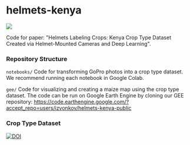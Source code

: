 # helmets-kenya

<img src="https://nasaharvest.github.io/assets/helmets-cover.png" />

Code for paper: "Helmets Labeling Crops: Kenya Crop Type Dataset Created via Helmet-Mounted Cameras and Deep Learning".

### Repository Structure

`notebooks/` Code for transforming GoPro photos into a crop type dataset. We recommend running each notebook in Google Colab.

`gee/` Code for visualizing and creating a maize map using the crop type dataset. The code can be run on Google Earth Engine by cloning our GEE repository: https://code.earthengine.google.com/?accept_repo=users/izvonkov/helmets-kenya-public

### Crop Type Dataset
[![DOI](https://zenodo.org/badge/DOI/10.5281/zenodo.15133324.svg)](https://doi.org/10.5281/zenodo.15133324)
